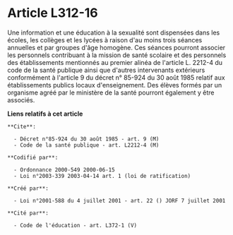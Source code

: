 # Article L312-16

Une information et une éducation à la sexualité sont dispensées dans les écoles, les collèges et les lycées à raison d'au
moins trois séances annuelles et par groupes d'âge homogène. Ces séances pourront associer les personnels contribuant à la
mission de santé scolaire et des personnels des établissements mentionnés au premier alinéa de l'article L. 2212-4 du code de
la santé publique ainsi que d'autres intervenants extérieurs conformément à l'article 9 du décret n° 85-924 du 30 août 1985
relatif aux établissements publics locaux d'enseignement. Des élèves formés par un organisme agréé par le ministère de la
santé pourront également y être associés.

**Liens relatifs à cet article**

	**Cite**:

	  - Décret n°85-924 du 30 août 1985 - art. 9 (M)
	  - Code de la santé publique - art. L2212-4 (M)

	**Codifié par**:

	  - Ordonnance 2000-549 2000-06-15
	  - Loi n°2003-339 2003-04-14 art. 1 (loi de ratification)

	**Créé par**:

	  - Loi n°2001-588 du 4 juillet 2001 - art. 22 () JORF 7 juillet 2001

	**Cité par**:

	  - Code de l'éducation - art. L372-1 (V)
